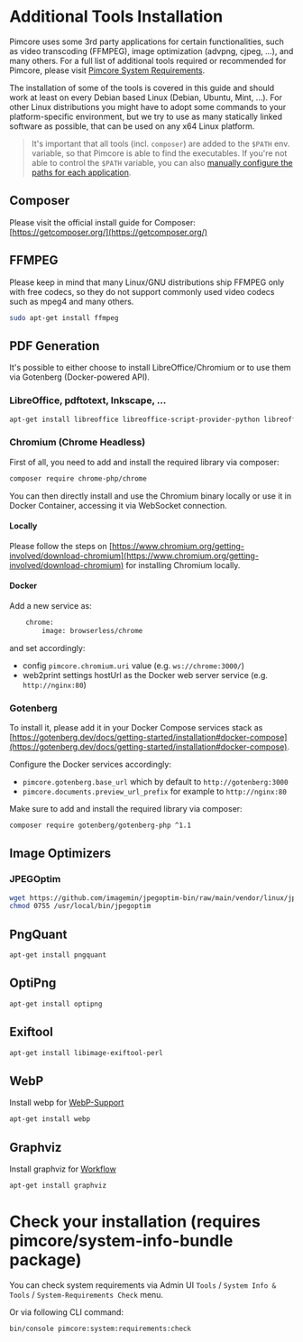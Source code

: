 # Additional Tools Installation

Pimcore uses some 3rd party applications for certain functionalities, such as video transcoding (FFMPEG), image optimization (advpng, cjpeg, ...), and many others. For a full list of additional tools required or recommended for Pimcore, please visit [Pimcore System Requirements](../01_System_Requirements.md). 

The installation of some of the tools is covered in this guide and should work at least on every Debian based Linux (Debian, Ubuntu, Mint, ...). 
For other Linux distributions you might have to adopt some commands to your platform-specific environment, but we try to use as many statically linked software as possible, that can be used on any x64 Linux platform.  

> It's important that all tools (incl. `composer`) are added to the `$PATH` env. variable, so that Pimcore is able to find the executables. 
If you're not able to control the `$PATH` variable, you can also [manually configure the paths for each application](https://github.com/pimcore/skeleton/blob/11.x/config/services.yaml).


## Composer 
Please visit the official install guide for Composer: [https://getcomposer.org/](https://getcomposer.org/)

## FFMPEG

Please keep in mind that many Linux/GNU distributions ship FFMPEG only with free codecs, 
so they do not support commonly used video codecs such as mpeg4 and many others.   

```bash
sudo apt-get install ffmpeg
```

## PDF Generation 

It's possible to either choose to install LibreOffice/Chromium or to use them via Gotenberg (Docker-powered API).

### LibreOffice, pdftotext, Inkscape, ...

```bash
apt-get install libreoffice libreoffice-script-provider-python libreoffice-math xfonts-75dpi poppler-utils inkscape libxrender1 libfontconfig1 ghostscript
```

### Chromium (Chrome Headless)

First of all, you need to add and install the required library via composer:
```bash
composer require chrome-php/chrome
```

You can then directly install and use the Chromium binary locally or use it in Docker Container, accessing it via WebSocket connection.

#### Locally
Please follow the steps on [https://www.chromium.org/getting-involved/download-chromium](https://www.chromium.org/getting-involved/download-chromium) for installing Chromium locally.


#### Docker
Add a new service as:
```dockerfile
    chrome:
        image: browserless/chrome
```
and set accordingly:
- config `pimcore.chromium.uri` value (e.g. `ws://chrome:3000/`) 
- web2print settings hostUrl as the Docker web server service (e.g. `http://nginx:80`)

### Gotenberg

To install it, please add it in your Docker Compose services stack as [https://gotenberg.dev/docs/getting-started/installation#docker-compose](https://gotenberg.dev/docs/getting-started/installation#docker-compose).

Configure the Docker services accordingly:

- `pimcore.gotenberg.base_url` which by default to `http://gotenberg:3000`
- `pimcore.documents.preview_url_prefix` for example to `http://nginx:80`

Make sure to add and install the required library via composer:
```bash
composer require gotenberg/gotenberg-php ^1.1
```

## Image Optimizers

### JPEGOptim

```bash
wget https://github.com/imagemin/jpegoptim-bin/raw/main/vendor/linux/jpegoptim -O /usr/local/bin/jpegoptim
chmod 0755 /usr/local/bin/jpegoptim
```

## PngQuant

```bash
apt-get install pngquant
```

## OptiPng

```bash
apt-get install optipng
```

## Exiftool

```bash
apt-get install libimage-exiftool-perl
```

## WebP

Install webp for [WebP-Support](../../04_Assets/03_Working_with_Thumbnails/01_Image_Thumbnails.md)

```bash
apt-get install webp
```

## Graphviz

Install graphviz for [Workflow](../../07_Workflow_Management/README.md)

```bash
apt-get install graphviz
```


# Check your installation (requires pimcore/system-info-bundle package)

You can check system requirements via Admin UI `Tools` / `System Info & Tools` / `System-Requirements Check` menu.

Or via following CLI command:

```bash
bin/console pimcore:system:requirements:check
```
